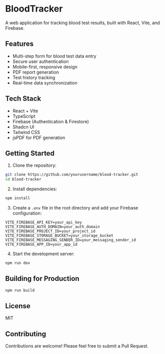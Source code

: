 # BloodTracker

A web application for tracking blood test results, built with React, Vite, and Firebase.

## Features

- Multi-step form for blood test data entry
- Secure user authentication
- Mobile-first, responsive design
- PDF report generation
- Test history tracking
- Real-time data synchronization

## Tech Stack

- React + Vite
- TypeScript
- Firebase (Authentication & Firestore)
- Shadcn UI
- Tailwind CSS
- jsPDF for PDF generation

## Getting Started

1. Clone the repository:
```bash
git clone https://github.com/yourusername/blood-tracker.git
cd blood-tracker
```

2. Install dependencies:
```bash
npm install
```

3. Create a `.env` file in the root directory and add your Firebase configuration:
```env
VITE_FIREBASE_API_KEY=your_api_key
VITE_FIREBASE_AUTH_DOMAIN=your_auth_domain
VITE_FIREBASE_PROJECT_ID=your_project_id
VITE_FIREBASE_STORAGE_BUCKET=your_storage_bucket
VITE_FIREBASE_MESSAGING_SENDER_ID=your_messaging_sender_id
VITE_FIREBASE_APP_ID=your_app_id
```

4. Start the development server:
```bash
npm run dev
```

## Building for Production

```bash
npm run build
```

## License

MIT

## Contributing

Contributions are welcome! Please feel free to submit a Pull Request.
